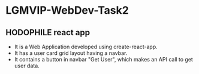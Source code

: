 # LGMVIP-WebDev-Task2
## HODOPHILE react app
- It is a Web Application developed using create-react-app.
- It has a user card grid layout having a navbar.
- It contains a button in navbar "Get User", which makes an API call to get user data.
